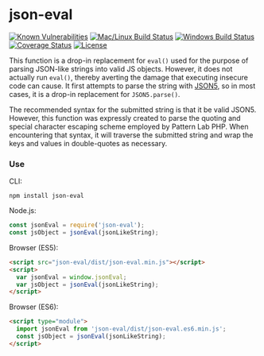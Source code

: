 # json-eval

[![Known Vulnerabilities][snyk-image]][snyk-url]
[![Mac/Linux Build Status][travis-image]][travis-url]
[![Windows Build Status][appveyor-image]][appveyor-url]
[![Coverage Status][coveralls-image]][coveralls-url]
[![License][license-image]][license-url]

This function is a drop-in replacement for `eval()` used for the purpose of 
parsing JSON-like strings into valid JS objects. However, it does not actually 
run `eval()`, thereby averting the damage that executing insecure code can 
cause. It first attempts to parse the string with [JSON5](http://json5.org), so 
in most cases, it is a drop-in replacement for `JSON5.parse()`.

The recommended syntax for the submitted string is that it be valid JSON5. 
However, this function was expressly created to parse the quoting and special 
character escaping scheme employed by Pattern Lab PHP. When encountering that 
syntax, it will traverse the submitted string and wrap the keys and values in 
double-quotes as necessary.

### Use

CLI:

```shell
npm install json-eval
```

Node.js:

```javascript
const jsonEval = require('json-eval');
const jsObject = jsonEval(jsonLikeString);
```

Browser (ES5):

```html
<script src="json-eval/dist/json-eval.min.js"></script>
<script>
  var jsonEval = window.jsonEval;
  var jsObject = jsonEval(jsonLikeString);
</script>
```

Browser (ES6):

```html
<script type="module">
  import jsonEval from 'json-eval/dist/json-eval.es6.min.js';
  const jsObject = jsonEval(jsonLikeString);
</script>
```

[snyk-image]: https://snyk.io/test/github/electric-eloquence/json-eval/master/badge.svg
[snyk-url]: https://snyk.io/test/github/electric-eloquence/json-eval/master

[travis-image]: https://img.shields.io/travis/electric-eloquence/json-eval.svg?label=mac%20%26%20linux
[travis-url]: https://travis-ci.org/electric-eloquence/json-eval

[appveyor-image]: https://img.shields.io/appveyor/ci/e2tha-e/json-eval.svg?label=windows
[appveyor-url]: https://ci.appveyor.com/project/e2tha-e/json-eval

[coveralls-image]: https://img.shields.io/coveralls/electric-eloquence/json-eval/master.svg
[coveralls-url]: https://coveralls.io/r/electric-eloquence/json-eval

[license-image]: https://img.shields.io/github/license/electric-eloquence/json-eval.svg
[license-url]: https://raw.githubusercontent.com/electric-eloquence/json-eval/master/LICENSE
